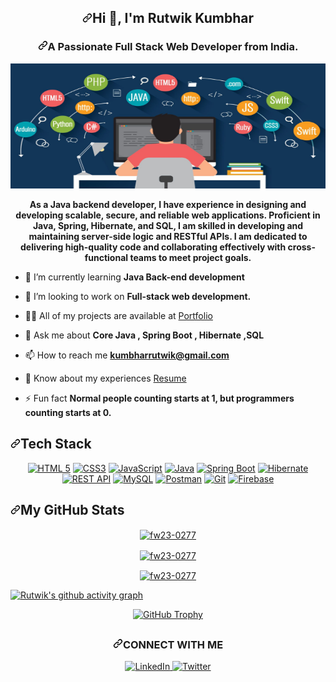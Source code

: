 <article class="markdown-body entry-content container-lg f5" itemprop="text"><h1 align="center" dir="auto"><a id="user-content-hi--im-rutwik-kumbhar" class="anchor" aria-hidden="true" href="#hi--im-rutwik-kumbhar"><svg class="octicon octicon-link" viewBox="0 0 16 16" version="1.1" width="16" height="16" aria-hidden="true"><path d="m7.775 3.275 1.25-1.25a3.5 3.5 0 1 1 4.95 4.95l-2.5 2.5a3.5 3.5 0 0 1-4.95 0 .751.751 0 0 1 .018-1.042.751.751 0 0 1 1.042-.018 1.998 1.998 0 0 0 2.83 0l2.5-2.5a2.002 2.002 0 0 0-2.83-2.83l-1.25 1.25a.751.751 0 0 1-1.042-.018.751.751 0 0 1-.018-1.042Zm-4.69 9.64a1.998 1.998 0 0 0 2.83 0l1.25-1.25a.751.751 0 0 1 1.042.018.751.751 0 0 1 .018 1.042l-1.25 1.25a3.5 3.5 0 1 1-4.95-4.95l2.5-2.5a3.5 3.5 0 0 1 4.95 0 .751.751 0 0 1-.018 1.042.751.751 0 0 1-1.042.018 1.998 1.998 0 0 0-2.83 0l-2.5 2.5a1.998 1.998 0 0 0 0 2.83Z"></path></svg></a>Hi <g-emoji class="g-emoji" alias="wave" fallback-src="https://github.githubassets.com/images/icons/emoji/unicode/1f44b.png">👋</g-emoji>, I'm Rutwik Kumbhar</h1>
<h3 align="center" dir="auto"><a id="user-content-a-passionate-full-stack-web-developer-from-india" class="anchor" aria-hidden="true" href="#a-passionate-full-stack-web-developer-from-india"><svg class="octicon octicon-link" viewBox="0 0 16 16" version="1.1" width="16" height="16" aria-hidden="true"><path d="m7.775 3.275 1.25-1.25a3.5 3.5 0 1 1 4.95 4.95l-2.5 2.5a3.5 3.5 0 0 1-4.95 0 .751.751 0 0 1 .018-1.042.751.751 0 0 1 1.042-.018 1.998 1.998 0 0 0 2.83 0l2.5-2.5a2.002 2.002 0 0 0-2.83-2.83l-1.25 1.25a.751.751 0 0 1-1.042-.018.751.751 0 0 1-.018-1.042Zm-4.69 9.64a1.998 1.998 0 0 0 2.83 0l1.25-1.25a.751.751 0 0 1 1.042.018.751.751 0 0 1 .018 1.042l-1.25 1.25a3.5 3.5 0 1 1-4.95-4.95l2.5-2.5a3.5 3.5 0 0 1 4.95 0 .751.751 0 0 1-.018 1.042.751.751 0 0 1-1.042.018 1.998 1.998 0 0 0-2.83 0l-2.5 2.5a1.998 1.998 0 0 0 0 2.83Z"></path></svg></a>A Passionate Full Stack Web Developer from India.</h3>
<p dir="auto"><a target="_blank" rel="noopener noreferrer" href="https://github.com/fw23-0277/fw23-0277/blob/main/bg-github.jpg"><img src="https://github.com/fw23-0277/fw23-0277/raw/main/bg-github.jpg" alt="Alt text" width="100%" height="200/" style="max-width: 100%;"></a></p>
<p align="center" dir="auto"><b>As a Java backend developer, I have experience in designing and developing scalable, secure, and reliable web applications. Proficient in Java, Spring, Hibernate, and SQL, I am skilled in developing and maintaining server-side logic and RESTful APIs. I am dedicated to delivering high-quality code and collaborating effectively with cross-functional teams to meet project goals.</b></p>

<ul dir="auto">
<li>
<p dir="auto"><g-emoji class="g-emoji" alias="seedling" fallback-src="https://github.githubassets.com/images/icons/emoji/unicode/1f331.png">🌱</g-emoji> I’m currently learning <strong>Java Back-end development</strong></p>
</li>
<li>
<p dir="auto"><g-emoji class="g-emoji" alias="dancers" fallback-src="https://github.githubassets.com/images/icons/emoji/unicode/1f46f.png">👯</g-emoji> I’m looking to work on <strong>Full-stack web development.</strong></p>
</li>
<li>
<p dir="auto"><g-emoji class="g-emoji" alias="man_technologist" fallback-src="https://github.githubassets.com/images/icons/emoji/unicode/1f468-1f4bb.png">👨‍💻</g-emoji> All of my projects are available at <a href="https://fw23-0277.github.io/" rel="nofollow">Portfolio</a></p>
</li>
<li>
<p dir="auto"><g-emoji class="g-emoji" alias="speech_balloon" fallback-src="https://github.githubassets.com/images/icons/emoji/unicode/1f4ac.png">💬</g-emoji> Ask me about <strong>Core Java , Spring Boot , Hibernate ,SQL</strong></p>
</li>
<li>
<p dir="auto"><g-emoji class="g-emoji" alias="mailbox" fallback-src="https://github.githubassets.com/images/icons/emoji/unicode/1f4eb.png">📫</g-emoji> How to reach me <strong><a href="mailto:kumbharrutwik@gmail.com">kumbharrutwik@gmail.com</a></strong></p>
</li>
<li>
<p dir="auto"><g-emoji class="g-emoji" alias="page_facing_up" fallback-src="https://github.githubassets.com/images/icons/emoji/unicode/1f4c4.png">📄</g-emoji> Know about my experiences <a href="https://drive.google.com/file/d/1ey4BaXOOfDvxYB1cuNMXCllxA59iiSpN/view?usp=share_link" rel="nofollow">Resume</a></p>
</li>
<li>
<p dir="auto"><g-emoji class="g-emoji" alias="zap" fallback-src="https://github.githubassets.com/images/icons/emoji/unicode/26a1.png">⚡</g-emoji> Fun fact <strong>Normal people counting starts at 1, but programmers counting starts at 0.</strong></p>
</li>
</ul>
<h2 dir="auto"><a id="user-content-tech-stack" class="anchor" aria-hidden="true" href="#tech-stack"><svg class="octicon octicon-link" viewBox="0 0 16 16" version="1.1" width="16" height="16" aria-hidden="true"><path d="m7.775 3.275 1.25-1.25a3.5 3.5 0 1 1 4.95 4.95l-2.5 2.5a3.5 3.5 0 0 1-4.95 0 .751.751 0 0 1 .018-1.042.751.751 0 0 1 1.042-.018 1.998 1.998 0 0 0 2.83 0l2.5-2.5a2.002 2.002 0 0 0-2.83-2.83l-1.25 1.25a.751.751 0 0 1-1.042-.018.751.751 0 0 1-.018-1.042Zm-4.69 9.64a1.998 1.998 0 0 0 2.83 0l1.25-1.25a.751.751 0 0 1 1.042.018.751.751 0 0 1 .018 1.042l-1.25 1.25a3.5 3.5 0 1 1-4.95-4.95l2.5-2.5a3.5 3.5 0 0 1 4.95 0 .751.751 0 0 1-.018 1.042.751.751 0 0 1-1.042.018 1.998 1.998 0 0 0-2.83 0l-2.5 2.5a1.998 1.998 0 0 0 0 2.83Z"></path></svg></a>Tech Stack</h2>
<div align="center" dir="auto">
<a target="_blank" rel="noopener noreferrer nofollow" href="https://camo.githubusercontent.com/363d5e828d0e00e15d593353335307495feef133197c1d84505f9e2f370cfc25/68747470733a2f2f696d672e736869656c64732e696f2f62616467652f48544d4c253230352d696e666f726d6174696f6e616c3f7374796c653d666f722d7468652d6261646765266c6f676f3d68746d6c35266c6f676f436f6c6f723d776869746526636f6c6f723d453334463236"><img src="https://camo.githubusercontent.com/363d5e828d0e00e15d593353335307495feef133197c1d84505f9e2f370cfc25/68747470733a2f2f696d672e736869656c64732e696f2f62616467652f48544d4c253230352d696e666f726d6174696f6e616c3f7374796c653d666f722d7468652d6261646765266c6f676f3d68746d6c35266c6f676f436f6c6f723d776869746526636f6c6f723d453334463236" alt="HTML 5" height="30" width="120" data-canonical-src="https://img.shields.io/badge/HTML%205-informational?style=for-the-badge&amp;logo=html5&amp;logoColor=white&amp;color=E34F26" style="max-width: 100%;"></a>
<a target="_blank" rel="noopener noreferrer nofollow" href="https://camo.githubusercontent.com/8ce6ac2ee69c4a174b21afe8c5c92beb727d92d74f85d5d61b97bdb2b573745c/68747470733a2f2f696d672e736869656c64732e696f2f62616467652f435353332d696e666f726d6174696f6e616c3f7374796c653d666f722d7468652d6261646765266c6f676f3d63737333266c6f676f436f6c6f723d776869746526636f6c6f723d313537324236"><img src="https://camo.githubusercontent.com/8ce6ac2ee69c4a174b21afe8c5c92beb727d92d74f85d5d61b97bdb2b573745c/68747470733a2f2f696d672e736869656c64732e696f2f62616467652f435353332d696e666f726d6174696f6e616c3f7374796c653d666f722d7468652d6261646765266c6f676f3d63737333266c6f676f436f6c6f723d776869746526636f6c6f723d313537324236" alt="CSS3" height="30" width="100" data-canonical-src="https://img.shields.io/badge/CSS3-informational?style=for-the-badge&amp;logo=css3&amp;logoColor=white&amp;color=1572B6" style="max-width: 100%;"></a>
<a target="_blank" rel="noopener noreferrer nofollow" href="https://camo.githubusercontent.com/a3e8f98dbdad12dc802c17de91b2a49fc4d1a605410fcf9cbf96aea5ff0d4057/68747470733a2f2f696d672e736869656c64732e696f2f62616467652f4a6176615363726970742d696e666f726d6174696f6e616c3f7374796c653d666f722d7468652d6261646765266c6f676f3d6a617661736372697074266c6f676f436f6c6f723d776869746526636f6c6f723d463744463145"><img src="https://camo.githubusercontent.com/a3e8f98dbdad12dc802c17de91b2a49fc4d1a605410fcf9cbf96aea5ff0d4057/68747470733a2f2f696d672e736869656c64732e696f2f62616467652f4a6176615363726970742d696e666f726d6174696f6e616c3f7374796c653d666f722d7468652d6261646765266c6f676f3d6a617661736372697074266c6f676f436f6c6f723d776869746526636f6c6f723d463744463145" alt="JavaScript" height="30" width="120" data-canonical-src="https://img.shields.io/badge/JavaScript-informational?style=for-the-badge&amp;logo=javascript&amp;logoColor=white&amp;color=F7DF1E" style="max-width: 100%;"></a>
<a target="_blank" rel="noopener noreferrer nofollow" href="https://camo.githubusercontent.com/7aa5e6cc32d4e19de8196c128ac5c9b048399bd0040ad0c94555075df1d78182/68747470733a2f2f696d672e736869656c64732e696f2f62616467652f4a6176612d696e666f726d6174696f6e616c3f7374796c653d666f722d7468652d6261646765266c6f676f3d6a617661266c6f676f436f6c6f723d776869746526636f6c6f723d454438423030"><img src="https://camo.githubusercontent.com/7aa5e6cc32d4e19de8196c128ac5c9b048399bd0040ad0c94555075df1d78182/68747470733a2f2f696d672e736869656c64732e696f2f62616467652f4a6176612d696e666f726d6174696f6e616c3f7374796c653d666f722d7468652d6261646765266c6f676f3d6a617661266c6f676f436f6c6f723d776869746526636f6c6f723d454438423030" alt="Java" height="30" width="100" data-canonical-src="https://img.shields.io/badge/Java-informational?style=for-the-badge&amp;logo=java&amp;logoColor=white&amp;color=ED8B00" style="max-width: 100%;"></a>
<a target="_blank" rel="noopener noreferrer nofollow" href="https://camo.githubusercontent.com/088ac9218624b71db398060568a8570867383bf2cc60bf8ff4137b0239be6186/68747470733a2f2f696d672e736869656c64732e696f2f62616467652f537072696e67253230426f6f742d696e666f726d6174696f6e616c3f7374796c653d666f722d7468652d6261646765266c6f676f3d737072696e67266c6f676f436f6c6f723d776869746526636f6c6f723d364442333346"><img src="https://camo.githubusercontent.com/088ac9218624b71db398060568a8570867383bf2cc60bf8ff4137b0239be6186/68747470733a2f2f696d672e736869656c64732e696f2f62616467652f537072696e67253230426f6f742d696e666f726d6174696f6e616c3f7374796c653d666f722d7468652d6261646765266c6f676f3d737072696e67266c6f676f436f6c6f723d776869746526636f6c6f723d364442333346" alt="Spring Boot" height="30" width="160" data-canonical-src="https://img.shields.io/badge/Spring%20Boot-informational?style=for-the-badge&amp;logo=spring&amp;logoColor=white&amp;color=6DB33F" style="max-width: 100%;"></a>
<a target="_blank" rel="noopener noreferrer nofollow" href="https://camo.githubusercontent.com/85e91c37eb085cc5097c8b25e209ea71587e87bc8db0d692a23bcfd4261d5740/68747470733a2f2f696d672e736869656c64732e696f2f62616467652f48696265726e6174652d696e666f726d6174696f6e616c3f7374796c653d666f722d7468652d6261646765266c6f676f3d68696265726e617465266c6f676f436f6c6f723d776869746526636f6c6f723d413432453242"><img src="https://camo.githubusercontent.com/85e91c37eb085cc5097c8b25e209ea71587e87bc8db0d692a23bcfd4261d5740/68747470733a2f2f696d672e736869656c64732e696f2f62616467652f48696265726e6174652d696e666f726d6174696f6e616c3f7374796c653d666f722d7468652d6261646765266c6f676f3d68696265726e617465266c6f676f436f6c6f723d776869746526636f6c6f723d413432453242" alt="Hibernate" height="30" width="120" data-canonical-src="https://img.shields.io/badge/Hibernate-informational?style=for-the-badge&amp;logo=hibernate&amp;logoColor=white&amp;color=A42E2B" style="max-width: 100%;"></a>
<a target="_blank" rel="noopener noreferrer nofollow" href="https://camo.githubusercontent.com/8006ebcde01389ef1342ac3643c610133e2ac55f5801d11a510fe442154ac76a/68747470733a2f2f696d672e736869656c64732e696f2f62616467652f524553542532304150492d696e666f726d6174696f6e616c3f7374796c653d666f722d7468652d6261646765266c6f676f3d72657374266c6f676f436f6c6f723d776869746526636f6c6f723d364442333346"><img src="https://camo.githubusercontent.com/8006ebcde01389ef1342ac3643c610133e2ac55f5801d11a510fe442154ac76a/68747470733a2f2f696d672e736869656c64732e696f2f62616467652f524553542532304150492d696e666f726d6174696f6e616c3f7374796c653d666f722d7468652d6261646765266c6f676f3d72657374266c6f676f436f6c6f723d776869746526636f6c6f723d364442333346" alt="REST API" height="30" width="120" data-canonical-src="https://img.shields.io/badge/REST%20API-informational?style=for-the-badge&amp;logo=rest&amp;logoColor=white&amp;color=6DB33F" style="max-width: 100%;"></a>
<a target="_blank" rel="noopener noreferrer nofollow" href="https://camo.githubusercontent.com/55b6de39223a4bc6baa69d487f41840d1f127cac99514b740180993586e96ba4/68747470733a2f2f696d672e736869656c64732e696f2f62616467652f4d7953514c2d696e666f726d6174696f6e616c3f7374796c653d666f722d7468652d6261646765266c6f676f3d6d7973716c266c6f676f436f6c6f723d776869746526636f6c6f723d343437394131"><img src="https://camo.githubusercontent.com/55b6de39223a4bc6baa69d487f41840d1f127cac99514b740180993586e96ba4/68747470733a2f2f696d672e736869656c64732e696f2f62616467652f4d7953514c2d696e666f726d6174696f6e616c3f7374796c653d666f722d7468652d6261646765266c6f676f3d6d7973716c266c6f676f436f6c6f723d776869746526636f6c6f723d343437394131" alt="MySQL" height="30" width="100" data-canonical-src="https://img.shields.io/badge/MySQL-informational?style=for-the-badge&amp;logo=mysql&amp;logoColor=white&amp;color=4479A1" style="max-width: 100%;"></a>
<a target="_blank" rel="noopener noreferrer nofollow" href="https://camo.githubusercontent.com/d2aca8bb83419ea396018698ea0adc4b3828fc257f169de342381f6742b98f33/68747470733a2f2f696d672e736869656c64732e696f2f62616467652f506f73746d616e2d696e666f726d6174696f6e616c3f7374796c653d666f722d7468652d6261646765266c6f676f3d706f73746d616e266c6f676f436f6c6f723d776869746526636f6c6f723d464636433337"><img src="https://camo.githubusercontent.com/d2aca8bb83419ea396018698ea0adc4b3828fc257f169de342381f6742b98f33/68747470733a2f2f696d672e736869656c64732e696f2f62616467652f506f73746d616e2d696e666f726d6174696f6e616c3f7374796c653d666f722d7468652d6261646765266c6f676f3d706f73746d616e266c6f676f436f6c6f723d776869746526636f6c6f723d464636433337" alt="Postman" height="30" width="120" data-canonical-src="https://img.shields.io/badge/Postman-informational?style=for-the-badge&amp;logo=postman&amp;logoColor=white&amp;color=FF6C37" style="max-width: 100%;"></a>
<a target="_blank" rel="noopener noreferrer nofollow" href="https://camo.githubusercontent.com/998b9e84edbdc3b8ef954cbba998bc10fdbdbef31f68c2c153da2a9cfcb07426/68747470733a2f2f696d672e736869656c64732e696f2f62616467652f4769742d696e666f726d6174696f6e616c3f7374796c653d666f722d7468652d6261646765266c6f676f3d676974266c6f676f436f6c6f723d776869746526636f6c6f723d463035303332"><img src="https://camo.githubusercontent.com/998b9e84edbdc3b8ef954cbba998bc10fdbdbef31f68c2c153da2a9cfcb07426/68747470733a2f2f696d672e736869656c64732e696f2f62616467652f4769742d696e666f726d6174696f6e616c3f7374796c653d666f722d7468652d6261646765266c6f676f3d676974266c6f676f436f6c6f723d776869746526636f6c6f723d463035303332" alt="Git" height="30" width="80" data-canonical-src="https://img.shields.io/badge/Git-informational?style=for-the-badge&amp;logo=git&amp;logoColor=white&amp;color=F05032" style="max-width: 100%;"></a>
<a target="_blank" rel="noopener noreferrer nofollow" href="https://camo.githubusercontent.com/8680bfbf0f58d595b9ffdbfb593a96979ef05160252154d613fd91814d042a04/68747470733a2f2f696d672e736869656c64732e696f2f62616467652f46697265626173652d696e666f726d6174696f6e616c3f7374796c653d666f722d7468652d6261646765266c6f676f3d6669726562617365266c6f676f436f6c6f723d776869746526636f6c6f723d464643413238"><img src="https://camo.githubusercontent.com/8680bfbf0f58d595b9ffdbfb593a96979ef05160252154d613fd91814d042a04/68747470733a2f2f696d672e736869656c64732e696f2f62616467652f46697265626173652d696e666f726d6174696f6e616c3f7374796c653d666f722d7468652d6261646765266c6f676f3d6669726562617365266c6f676f436f6c6f723d776869746526636f6c6f723d464643413238" alt="Firebase" height="30" width="120" data-canonical-src="https://img.shields.io/badge/Firebase-informational?style=for-the-badge&amp;logo=firebase&amp;logoColor=white&amp;color=FFCA28" style="max-width: 100%;"></a>
 </div>


<h2 dir="auto"><a id="user-content-my-github-stats" class="anchor" aria-hidden="true" href="#my-github-stats"><svg class="octicon octicon-link" viewBox="0 0 16 16" version="1.1" width="16" height="16" aria-hidden="true"><path d="m7.775 3.275 1.25-1.25a3.5 3.5 0 1 1 4.95 4.95l-2.5 2.5a3.5 3.5 0 0 1-4.95 0 .751.751 0 0 1 .018-1.042.751.751 0 0 1 1.042-.018 1.998 1.998 0 0 0 2.83 0l2.5-2.5a2.002 2.002 0 0 0-2.83-2.83l-1.25 1.25a.751.751 0 0 1-1.042-.018.751.751 0 0 1-.018-1.042Zm-4.69 9.64a1.998 1.998 0 0 0 2.83 0l1.25-1.25a.751.751 0 0 1 1.042.018.751.751 0 0 1 .018 1.042l-1.25 1.25a3.5 3.5 0 1 1-4.95-4.95l2.5-2.5a3.5 3.5 0 0 1 4.95 0 .751.751 0 0 1-.018 1.042.751.751 0 0 1-1.042.018 1.998 1.998 0 0 0-2.83 0l-2.5 2.5a1.998 1.998 0 0 0 0 2.83Z"></path></svg></a>My GitHub Stats</h2>
<p align="center" dir="auto"><a target="_blank" rel="noopener noreferrer nofollow" href="https://camo.githubusercontent.com/59e2197dd409b0fd2c7c1bd97242bf686656f6fb357327973d002d828e6bf661/68747470733a2f2f6769746875622d726561646d652d73746174732e76657263656c2e6170702f6170692f746f702d6c616e67733f757365726e616d653d667732332d303237372673686f775f69636f6e733d74727565266c6f63616c653d656e266c61796f75743d636f6d70616374267468656d653d6461726b"><img align="center" src="https://camo.githubusercontent.com/59e2197dd409b0fd2c7c1bd97242bf686656f6fb357327973d002d828e6bf661/68747470733a2f2f6769746875622d726561646d652d73746174732e76657263656c2e6170702f6170692f746f702d6c616e67733f757365726e616d653d667732332d303237372673686f775f69636f6e733d74727565266c6f63616c653d656e266c61796f75743d636f6d70616374267468656d653d6461726b" alt="fw23-0277" data-canonical-src="https://github-readme-stats.vercel.app/api/top-langs?username=fw23-0277&amp;show_icons=true&amp;locale=en&amp;layout=compact&amp;theme=dark" style="max-width: 100%;"></a></p>
<p align="center" dir="auto">
    <a target="_blank" rel="noopener noreferrer nofollow" href="https://camo.githubusercontent.com/43a1bd366dc3890ac007829572281dc46e9bbfb54710142f631711e9f5898773/68747470733a2f2f6769746875622d726561646d652d73746174732e76657263656c2e6170702f6170693f757365726e616d653d667732332d303237372673686f775f69636f6e733d74727565266c6f63616c653d656e267468656d653d6461726b"><img align="center" src="https://camo.githubusercontent.com/43a1bd366dc3890ac007829572281dc46e9bbfb54710142f631711e9f5898773/68747470733a2f2f6769746875622d726561646d652d73746174732e76657263656c2e6170702f6170693f757365726e616d653d667732332d303237372673686f775f69636f6e733d74727565266c6f63616c653d656e267468656d653d6461726b" alt="fw23-0277" data-canonical-src="https://github-readme-stats.vercel.app/api?username=fw23-0277&amp;show_icons=true&amp;locale=en&amp;theme=dark" style="max-width: 100%;"></a>
</p>
<p align="center" dir="auto">
 <a target="_blank" rel="noopener noreferrer nofollow" href="https://camo.githubusercontent.com/b57779c19f69ea0d1afde12ca6a43b655cbeacac3fcddb9fa06d158f09eac797/68747470733a2f2f6769746875622d726561646d652d73747265616b2d73746174732e6865726f6b756170702e636f6d2f3f757365723d667732332d30323737267468656d653d6461726b"><img align="center" src="https://camo.githubusercontent.com/b57779c19f69ea0d1afde12ca6a43b655cbeacac3fcddb9fa06d158f09eac797/68747470733a2f2f6769746875622d726561646d652d73747265616b2d73746174732e6865726f6b756170702e636f6d2f3f757365723d667732332d30323737267468656d653d6461726b" alt="fw23-0277" data-canonical-src="https://github-readme-streak-stats.herokuapp.com/?user=fw23-0277&amp;theme=dark" style="max-width: 100%;"></a>
</p>
<p dir="auto"><a href="https://github.com/ashutosh00710/github-readme-activity-graph"><img src="https://camo.githubusercontent.com/a7f62e86e0885533a87a27d686e72fa141255a3b3db8f35daad004ff78bcbed8/68747470733a2f2f6769746875622d726561646d652d61637469766974792d67726170682e6379636c69632e6170702f67726170683f757365726e616d653d667732332d303237372662675f636f6c6f723d31313065306626636f6c6f723d316565336536266c696e653d32386536336626706f696e743d65313332313426617265613d7472756526686964655f626f726465723d74727565" alt="Rutwik's github activity graph" data-canonical-src="https://github-readme-activity-graph.cyclic.app/graph?username=fw23-0277&amp;bg_color=110e0f&amp;color=1ee3e6&amp;line=28e63f&amp;point=e13214&amp;area=true&amp;hide_border=true" style="max-width: 100%;"></a></p>
<div align="center" dir="auto">
  <a href="https://github.com/ryo-ma/github-profile-trophy">
    <img src="https://camo.githubusercontent.com/9553db6b2e0ee5c3b007179dbb6f9303f9ccbe1f6f2cf91f86dcc4f65be0758e/68747470733a2f2f6769746875622d70726f66696c652d74726f7068792e76657263656c2e6170702f3f757365726e616d653d667732332d30323737267468656d653d6461726b687562266d617267696e2d773d3135" alt="GitHub Trophy" data-canonical-src="https://github-profile-trophy.vercel.app/?username=fw23-0277&amp;theme=darkhub&amp;margin-w=15" style="max-width: 100%;">
  </a>
</div>
<h2 dir="auto"></h2><h3 align="Center" dir="auto"><a id="user-content-connect-with-me" class="anchor" aria-hidden="true" href="#connect-with-me"><svg class="octicon octicon-link" viewBox="0 0 16 16" version="1.1" width="16" height="16" aria-hidden="true"><path d="m7.775 3.275 1.25-1.25a3.5 3.5 0 1 1 4.95 4.95l-2.5 2.5a3.5 3.5 0 0 1-4.95 0 .751.751 0 0 1 .018-1.042.751.751 0 0 1 1.042-.018 1.998 1.998 0 0 0 2.83 0l2.5-2.5a2.002 2.002 0 0 0-2.83-2.83l-1.25 1.25a.751.751 0 0 1-1.042-.018.751.751 0 0 1-.018-1.042Zm-4.69 9.64a1.998 1.998 0 0 0 2.83 0l1.25-1.25a.751.751 0 0 1 1.042.018.751.751 0 0 1 .018 1.042l-1.25 1.25a3.5 3.5 0 1 1-4.95-4.95l2.5-2.5a3.5 3.5 0 0 1 4.95 0 .751.751 0 0 1-.018 1.042.751.751 0 0 1-1.042.018 1.998 1.998 0 0 0-2.83 0l-2.5 2.5a1.998 1.998 0 0 0 0 2.83Z"></path></svg></a>CONNECT WITH ME</h3>
<p align="left" dir="auto">
</p><div align="center" dir="auto">
    <a href="https://www.linkedin.com/in/rutwik-kumbhar/" rel="nofollow">
        <img src="https://camo.githubusercontent.com/9354d286708efe5450394771240324309cd530a93524c988d92296fa01b4bd7e/68747470733a2f2f696d672e69636f6e73382e636f6d2f636f6c6f722f34382f3030303030302f6c696e6b6564696e2e706e67" alt="LinkedIn" height="30" width="30" data-canonical-src="https://img.icons8.com/color/48/000000/linkedin.png" style="max-width: 100%;">
    </a>
    <a href="https://twitter.com/RutwikKumbhar" rel="nofollow">
        <img src="https://camo.githubusercontent.com/5b3c84ab5053790df98750af5c36c60fb05058f6f2d9f62e94cf48e3650cc4bc/68747470733a2f2f696d672e69636f6e73382e636f6d2f636f6c6f722f34382f3030303030302f747769747465722e706e67" alt="Twitter" height="30" width="30" data-canonical-src="https://img.icons8.com/color/48/000000/twitter.png" style="max-width: 100%;">
    </a>
</div>
</article>
